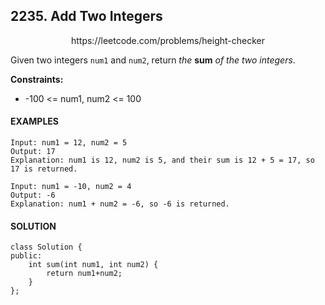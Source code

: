 ## 2235. Add Two Integers

<p align="center">
    https://leetcode.com/problems/height-checker
</P>

Given two integers `num1` and `num2`, return _the_ **sum** _of the two integers_. 

**Constraints:**
- -100 <= num1, num2 <= 100

<h4>EXAMPLES</h4>

```
Input: num1 = 12, num2 = 5
Output: 17
Explanation: num1 is 12, num2 is 5, and their sum is 12 + 5 = 17, so 17 is returned.
```

```
Input: num1 = -10, num2 = 4
Output: -6
Explanation: num1 + num2 = -6, so -6 is returned.
```

<h4>SOLUTION</h4>

```
class Solution {
public:
    int sum(int num1, int num2) {
        return num1+num2;
    }
};
```

